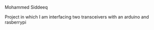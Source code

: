 Mohammed Siddeeq

Project in which I am interfacing two transceivers with an arduino and rasberrypi

